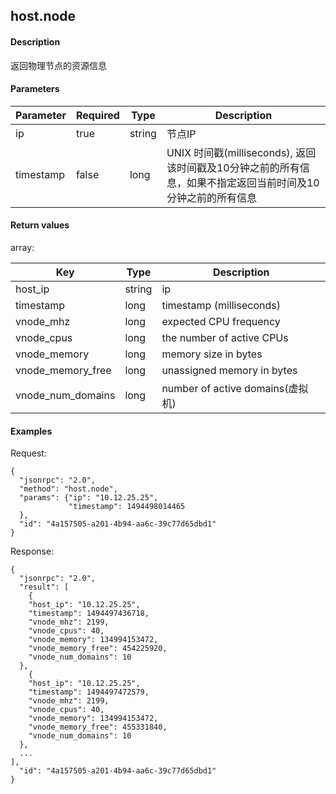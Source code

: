 host.node
----------------

#### Description

返回物理节点的资源信息

#### Parameters

|Parameter|Required|  Type  |                             Description                                      |
|---------|--------|--------|------------------------------------------------------------------------------|
|ip       |true    |string  |节点IP|
|timestamp|false   |long    |UNIX 时间戳(milliseconds), 返回该时间戳及10分钟之前的所有信息，如果不指定返回当前时间及10分钟之前的所有信息|

#### Return values

array:

|     Key         | Type |                                             Description                                 |
|-----------------|------|-----------------------------------------------------------------------------------------|
|host_ip          |string|ip|
|timestamp        |long  |timestamp (milliseconds)|
|vnode_mhz        |long  |expected CPU frequency |
|vnode_cpus       |long  |the number of active CPUs|
|vnode_memory     |long  |memory size in bytes|
|vnode_memory_free|long  |unassigned memory in bytes|
|vnode_num_domains|long  |number of active domains(虚拟机)|

#### Examples

Request: 

    {
      "jsonrpc": "2.0",
      "method": "host.node", 
      "params": {"ip": "10.12.25.25", 
                 "timestamp": 1494498014465
      },
      "id": "4a157505-a201-4b94-aa6c-39c77d65dbd1"
    }
    
Response: 

    {
      "jsonrpc": "2.0",
      "result": [
        {
        "host_ip": "10.12.25.25",
        "timestamp": 1494497436718,
        "vnode_mhz": 2199,
        "vnode_cpus": 40,
        "vnode_memory": 134994153472,
        "vnode_memory_free": 454225920,
        "vnode_num_domains": 10
      },
        {
        "host_ip": "10.12.25.25",
        "timestamp": 1494497472579,
        "vnode_mhz": 2199,
        "vnode_cpus": 40,
        "vnode_memory": 134994153472,
        "vnode_memory_free": 455331840,
        "vnode_num_domains": 10
      },
      ...
    ],
      "id": "4a157505-a201-4b94-aa6c-39c77d65dbd1"
    }